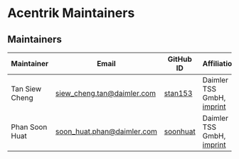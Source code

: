 <!-- SPDX-License-Identifier: MIT --->
# Acentrik Maintainers

## Maintainers

| Maintainer       | Email                           | GitHub ID                                 | Affiliation                                                                                       | Joined     |
| -----------------| ------------------------------- | ----------------------------------------- | ------------------------------------------------------------------------------------------------- | ---------- |
| Tan Siew Cheng   | <siew_cheng.tan@daimler.com>  | [stan153](https://github.com/stan153)       | Daimler TSS GmbH, [imprint](https://github.com/Daimler/daimler-foss/blob/master/LEGAL_IMPRINT.md) | 2021-10-17 |
| Phan Soon Huat   | <soon_huat.phan@daimler.com>  | [soonhuat](https://github.com/soonhuat)     | Daimler TSS GmbH, [imprint](https://github.com/Daimler/daimler-foss/blob/master/LEGAL_IMPRINT.md) | 2022-01-19 |
